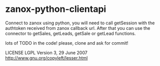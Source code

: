 zanox-python-clientapi
======================

Connect to zanox using python, you will need to call getSession with the authtoken received from zanox callback url.
After that you can use the connector to getSales, getLeads, getSale or getLead functions.

lots of TODO in the code! please, clone and ask for commit!

LICENSE
LGPL Version 3, 29 June 2007
http://www.gnu.org/copyleft/lesser.html
